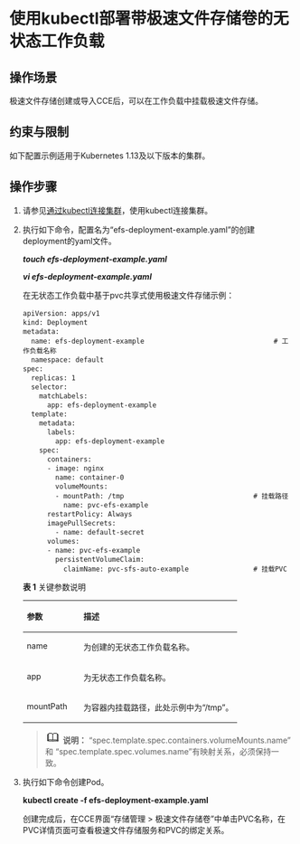 # 使用kubectl部署带极速文件存储卷的无状态工作负载<a name="cce_10_0333"></a>

## 操作场景<a name="section1062914713566"></a>

极速文件存储创建或导入CCE后，可以在工作负载中挂载极速文件存储。

## 约束与限制<a name="section1349262916461"></a>

如下配置示例适用于Kubernetes 1.13及以下版本的集群。

## 操作步骤<a name="section1530655595611"></a>

1.  请参见[通过kubectl连接集群](通过kubectl连接集群.md)，使用kubectl连接集群。
2.  执行如下命令，配置名为“efs-deployment-example.yaml”的创建deployment的yaml文件。

    **_touch efs-deployment-example.yaml_**

    **_vi efs-deployment-example.yaml_**

    在无状态工作负载中基于pvc共享式使用极速文件存储示例：

    ```
    apiVersion: apps/v1  
    kind: Deployment  
    metadata:  
      name: efs-deployment-example                                # 工作负载名称 
      namespace: default  
    spec:  
      replicas: 1  
      selector:  
        matchLabels:  
          app: efs-deployment-example  
      template:  
        metadata:  
          labels:  
            app: efs-deployment-example  
        spec:  
          containers:  
          - image: nginx  
            name: container-0  
            volumeMounts:  
            - mountPath: /tmp                                # 挂载路径 
              name: pvc-efs-example  
          restartPolicy: Always
          imagePullSecrets:
            - name: default-secret
          volumes:  
          - name: pvc-efs-example  
            persistentVolumeClaim:  
              claimName: pvc-sfs-auto-example                # 挂载PVC
    ```

    **表 1**  关键参数说明

    <a name="table1739110557150"></a>
    <table><thead align="left"><tr id="row439135512158"><th class="cellrowborder" valign="top" width="26.42980935875217%" id="mcps1.2.3.1.1"><p id="p11391105571516"><a name="p11391105571516"></a><a name="p11391105571516"></a>参数</p>
    </th>
    <th class="cellrowborder" valign="top" width="73.57019064124783%" id="mcps1.2.3.1.2"><p id="p439255513157"><a name="p439255513157"></a><a name="p439255513157"></a>描述</p>
    </th>
    </tr>
    </thead>
    <tbody><tr id="row18143134041612"><td class="cellrowborder" valign="top" width="26.42980935875217%" headers="mcps1.2.3.1.1 "><p id="p11431840161611"><a name="p11431840161611"></a><a name="p11431840161611"></a>name</p>
    </td>
    <td class="cellrowborder" valign="top" width="73.57019064124783%" headers="mcps1.2.3.1.2 "><p id="p714434016164"><a name="p714434016164"></a><a name="p714434016164"></a>为创建的无状态工作负载名称。</p>
    </td>
    </tr>
    <tr id="row1339295514152"><td class="cellrowborder" valign="top" width="26.42980935875217%" headers="mcps1.2.3.1.1 "><p id="p83921559156"><a name="p83921559156"></a><a name="p83921559156"></a>app</p>
    </td>
    <td class="cellrowborder" valign="top" width="73.57019064124783%" headers="mcps1.2.3.1.2 "><p id="p1839395518152"><a name="p1839395518152"></a><a name="p1839395518152"></a>为无状态工作负载名称。</p>
    </td>
    </tr>
    <tr id="row1339365571519"><td class="cellrowborder" valign="top" width="26.42980935875217%" headers="mcps1.2.3.1.1 "><p id="p239365513155"><a name="p239365513155"></a><a name="p239365513155"></a>mountPath</p>
    </td>
    <td class="cellrowborder" valign="top" width="73.57019064124783%" headers="mcps1.2.3.1.2 "><p id="p98841828192311"><a name="p98841828192311"></a><a name="p98841828192311"></a>为容器内挂载路径，此处示例中为“/tmp”。</p>
    </td>
    </tr>
    </tbody>
    </table>

    >![](public_sys-resources/icon-note.gif) **说明：** 
    >“spec.template.spec.containers.volumeMounts.name” 和 “spec.template.spec.volumes.name”有映射关系，必须保持一致。

3.  执行如下命令创建Pod。

    **kubectl create -f efs-deployment-example.yaml**

    创建完成后，在CCE界面“存储管理 \> 极速文件存储卷”中单击PVC名称，在PVC详情页面可查看极速文件存储服务和PVC的绑定关系。


